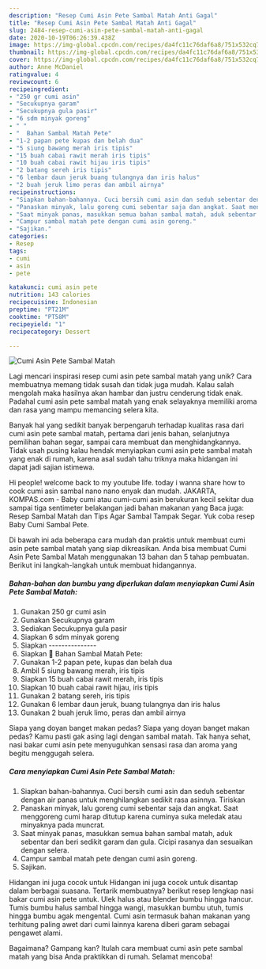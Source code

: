 ```yaml
---
description: "Resep Cumi Asin Pete Sambal Matah Anti Gagal"
title: "Resep Cumi Asin Pete Sambal Matah Anti Gagal"
slug: 2484-resep-cumi-asin-pete-sambal-matah-anti-gagal
date: 2020-10-19T06:26:39.438Z
image: https://img-global.cpcdn.com/recipes/da4fc11c76daf6a8/751x532cq70/cumi-asin-pete-sambal-matah-foto-resep-utama.jpg
thumbnail: https://img-global.cpcdn.com/recipes/da4fc11c76daf6a8/751x532cq70/cumi-asin-pete-sambal-matah-foto-resep-utama.jpg
cover: https://img-global.cpcdn.com/recipes/da4fc11c76daf6a8/751x532cq70/cumi-asin-pete-sambal-matah-foto-resep-utama.jpg
author: Anne McDaniel
ratingvalue: 4
reviewcount: 6
recipeingredient:
- "250 gr cumi asin"
- "Secukupnya garam"
- "Secukupnya gula pasir"
- "6 sdm minyak goreng"
- " "
- "  Bahan Sambal Matah Pete"
- "1-2 papan pete kupas dan belah dua"
- "5 siung bawang merah iris tipis"
- "15 buah cabai rawit merah iris tipis"
- "10 buah cabai rawit hijau iris tipis"
- "2 batang sereh iris tipis"
- "6 lembar daun jeruk buang tulangnya dan iris halus"
- "2 buah jeruk limo peras dan ambil airnya"
recipeinstructions:
- "Siapkan bahan-bahannya. Cuci bersih cumi asin dan seduh sebentar dengan air panas untuk menghilangkan sedikit rasa asinnya. Tiriskan"
- "Panaskan minyak, lalu goreng cumi sebentar saja dan angkat. Saat menggoreng cumi harap ditutup karena cuminya suka meledak atau minyaknya pada muncrat."
- "Saat minyak panas, masukkan semua bahan sambal matah, aduk sebentar dan beri sedikit garam dan gula. Cicipi rasanya dan sesuaikan dengan selera."
- "Campur sambal matah pete dengan cumi asin goreng."
- "Sajikan."
categories:
- Resep
tags:
- cumi
- asin
- pete

katakunci: cumi asin pete 
nutrition: 143 calories
recipecuisine: Indonesian
preptime: "PT21M"
cooktime: "PT58M"
recipeyield: "1"
recipecategory: Dessert

---
```



![Cumi Asin Pete Sambal Matah](https://img-global.cpcdn.com/recipes/da4fc11c76daf6a8/751x532cq70/cumi-asin-pete-sambal-matah-foto-resep-utama.jpg)

Lagi mencari inspirasi resep cumi asin pete sambal matah yang unik? Cara membuatnya memang tidak susah dan tidak juga mudah. Kalau salah mengolah maka hasilnya akan hambar dan justru cenderung tidak enak. Padahal cumi asin pete sambal matah yang enak selayaknya memiliki aroma dan rasa yang mampu memancing selera kita.

Banyak hal yang sedikit banyak berpengaruh terhadap kualitas rasa dari cumi asin pete sambal matah, pertama dari jenis bahan, selanjutnya pemilihan bahan segar, sampai cara membuat dan menghidangkannya. Tidak usah pusing kalau hendak menyiapkan cumi asin pete sambal matah yang enak di rumah, karena asal sudah tahu triknya maka hidangan ini dapat jadi sajian istimewa.

Hi people! welcome back to my youtube life. today i wanna share how to cook cumi asin sambal nano nano enyak dan mudah. JAKARTA, KOMPAS.com - Baby cumi atau cumi-cumi asin berukuran kecil sekitar dua sampai tiga sentimeter belakangan jadi bahan makanan yang Baca juga: Resep Sambal Matah dan Tips Agar Sambal Tampak Segar. Yuk coba resep Baby Cumi Sambal Pete.


Di bawah ini ada beberapa cara mudah dan praktis untuk membuat cumi asin pete sambal matah yang siap dikreasikan. Anda bisa membuat Cumi Asin Pete Sambal Matah menggunakan 13 bahan dan 5 tahap pembuatan. Berikut ini langkah-langkah untuk membuat hidangannya.

<!--inarticleads1-->

##### Bahan-bahan dan bumbu yang diperlukan dalam menyiapkan Cumi Asin Pete Sambal Matah:

1. Gunakan 250 gr cumi asin
1. Gunakan Secukupnya garam
1. Sediakan Secukupnya gula pasir
1. Siapkan 6 sdm minyak goreng
1. Siapkan  ---------------
1. Siapkan  🌻 Bahan Sambal Matah Pete:
1. Gunakan 1-2 papan pete, kupas dan belah dua
1. Ambil 5 siung bawang merah, iris tipis
1. Siapkan 15 buah cabai rawit merah, iris tipis
1. Siapkan 10 buah cabai rawit hijau, iris tipis
1. Gunakan 2 batang sereh, iris tipis
1. Gunakan 6 lembar daun jeruk, buang tulangnya dan iris halus
1. Gunakan 2 buah jeruk limo, peras dan ambil airnya


Siapa yang doyan banget makan pedas? Siapa yang doyan banget makan pedas? Kamu pasti gak asing lagi dengan sambal matah. Tak hanya sehat, nasi bakar cumi asin pete menyuguhkan sensasi rasa dan aroma yang begitu menggugah selera. 

<!--inarticleads2-->

##### Cara menyiapkan Cumi Asin Pete Sambal Matah:

1. Siapkan bahan-bahannya. Cuci bersih cumi asin dan seduh sebentar dengan air panas untuk menghilangkan sedikit rasa asinnya. Tiriskan
1. Panaskan minyak, lalu goreng cumi sebentar saja dan angkat. Saat menggoreng cumi harap ditutup karena cuminya suka meledak atau minyaknya pada muncrat.
1. Saat minyak panas, masukkan semua bahan sambal matah, aduk sebentar dan beri sedikit garam dan gula. Cicipi rasanya dan sesuaikan dengan selera.
1. Campur sambal matah pete dengan cumi asin goreng.
1. Sajikan.


Hidangan ini juga cocok untuk Hidangan ini juga cocok untuk disantap dalam berbagai suasana. Tertarik membuatnya? berikut resep lengkap nasi bakar cumi asin pete untuk. Ulek halus atau blender bumbu hingga hancur. Tumis bumbu halus sambal hingga wangi, masukkan bumbu utuh, tumis hingga bumbu agak mengental. Cumi asin termasuk bahan makanan yang terhitung paling awet dari cumi lainnya karena diberi garam sebagai pengawet alami. 

Bagaimana? Gampang kan? Itulah cara membuat cumi asin pete sambal matah yang bisa Anda praktikkan di rumah. Selamat mencoba!
